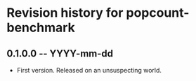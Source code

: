 # Revision history for popcount-benchmark

## 0.1.0.0 -- YYYY-mm-dd

* First version. Released on an unsuspecting world.
